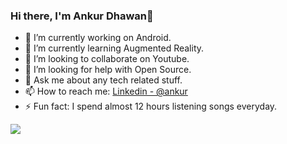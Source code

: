 ### Hi there, I'm Ankur Dhawan👋

- 🔭 I’m currently working on Android.
- 🌱 I’m currently learning Augmented Reality.
- 👯 I’m looking to collaborate on Youtube.
- 🤔 I’m looking for help with Open Source.
- 💬 Ask me about any tech related stuff.
- 📫 How to reach me: [Linkedin - @ankur](https://www.linkedin.com/in/ankur-dhawan-5494151a8/)
- ⚡ Fun fact: I spend almost 12 hours listening songs everyday.

<img src="https://github-readme-stats.vercel.app/api?username=ankur786-coder&&show_icons=true&title_color=ffffff&icon_color=bb2acf&text_color=daf7dc&bg_color=151515">
